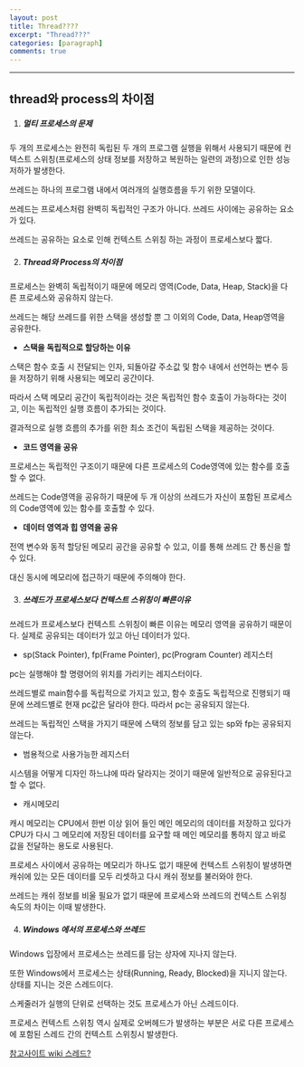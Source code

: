 ```yaml
---
layout: post
title: Thread????
excerpt: "Thread???"
categories: [paragraph]
comments: true
---
```


---

## thread와 process의 차이점

1. ##### 멀티 프로세스의 문제

두 개의 프로세스는 완전히 독립된 두 개의 프로그램 실행을 위해서 사용되기 때문에 컨텍스트 스위칭(프로세스의 상태 정보를 저장하고 복원하는 일련의 과정)으로 인한 성능 저하가 발생한다.

쓰레드는 하나의 프로그램 내에서 여러개의 실행흐름을 두기 위한 모델이다.

쓰레드는 프로세스처럼 완벽히 독립적인 구조가 아니다. 쓰레드 사이에는 공유하는 요소가 있다.

쓰레드는 공유하는 요소로 인해 컨텍스트 스위칭 하는 과정이 프로세스보다 짧다.

2. ##### __Thread와 Process의 차이점__

프로세스는 완벽히 독립적이기 때문에 메모리 영역(Code, Data, Heap, Stack)을 다른 프로세스와 공유하지 않는다.

쓰레드는 해당 쓰레드를 위한 스택을 생성할 뿐 그 이외의 Code, Data, Heap영역을 공유한다.

- __스택을 독립적으로 할당하는 이유__

스택은 함수 호출 시 전달되는 인자, 되돌아갈 주소값 및 함수 내에서 선언하는 변수 등을 저장하기 위해 사용되는 메모리 공간이다.

따라서 스택 메모리 공간이 독립적이라는 것은 독립적인 함수 호출이 가능하다는 것이고, 이는 독립적인 실행 흐름이 추가되는 것이다.

결과적으로 실행 흐름의 추가를 위한 최소 조건이 독립된 스택을 제공하는 것이다.

- __코드 영역을 공유__

프로세스는 독립적인 구조이기 때문에 다른 프로세스의 Code영역에 있는 함수를 호출할 수 없다.

쓰레드는 Code영역을 공유하기 때문에 두 개 이상의 쓰레드가 자신이 포함된 프로세스의 Code영역에 있는 함수를 호출할 수 있다.

- __데이터 영역과 힙 영역을 공유__

전역 변수와 동적 할당된 메모리 공간을 공유할 수 있고, 이를 통해 쓰레드 간 통신을 할 수 있다.

대신 동시에 메모리에 접근하기 때문에 주의해야 한다.

3. ##### __쓰레드가 프로세스보다 컨텍스트 스위칭이 빠른이유__

쓰레드가 프로세스보다 컨텍스트 스위칭이 빠른 이유는 메모리 영역을 공유하기 때문이다. 실제로 공유되는 데이터가 있고 아닌 데이터가 있다.

- sp(Stack Pointer), fp(Frame Pointer), pc(Program Counter) 레지스터

pc는 실행해야 할 명령어의 위치를 가리키는 레지스터이다.

쓰레드별로 main함수를 독립적으로 가지고 있고, 함수 호출도 독립적으로 진행되기 때문에 쓰레드별로 현재 pc값은 달라야 한다. 따라서 pc는 공유되지 않는다.

쓰레드는 독립적인 스택을 가지기 때문에 스택의 정보를 담고 있는 sp와 fp는 공유되지 않는다.

-  범용적으로 사용가능한 레지스터

시스템을 어떻게 디자인 하느냐에 따라 달라지는 것이기 때문에 일반적으로 공유된다고 할 수 없다.

- 캐시메모리

캐시 메모리는 CPU에서 한번 이상 읽어 들인 메인 메모리의 데이터를 저장하고 있다가 CPU가 다시 그 메모리에 저장된 데이터를 요구할 때 메인 메모리를 통하지 않고 바로 값을 전달하는 용도로 사용된다.

프로세스 사이에서 공유하는 메모리가 하나도 없기 때문에 컨텍스트 스위칭이 발생하면 캐쉬에 있는 모든 데이터를 모두 리셋하고 다시 캐쉬 정보를 불러와야 한다.

쓰레드는 캐쉬 정보를 비울 필요가 없기 때문에 프로세스와 쓰레드의 컨텍스트 스위칭 속도의 차이는 이때 발생한다.

4. ##### __Windows 에서의 프로세스와 쓰레드__

Windows 입장에서 프로세스는 쓰레드를 담는 상자에 지나지 않는다.

또한 Windows에서 프로세스는 상태(Running, Ready, Blocked)을 지니지 않는다. 상태를 지니는 것은 스레드이다.

스케줄러가 실행의 단위로 선택하는 것도 프로세스가 아닌 스레드이다.

프로세스 컨텍스트 스위칭 역시 실제로 오버헤드가 발생하는 부분은 서로 다른 프로세스에 포함된 스레드 간의 컨텍스트 스위칭시 발생한다.

[참고사이트 wiki 스레드?](https://ko.wikipedia.org/wiki/%EC%8A%A4%EB%A0%88%EB%93%9C)
